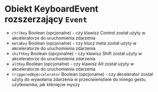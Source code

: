 # Obiekt KeyboardEvent rozszerzający `Event`

* `ctrlKey` Boolean (opcjonalne) - czy klawisz Control został użyty w akceleratorze do uruchomienia zdarzenia
* `metaKey` Boolean (opcjonalne) - czy klucz meta został użyty w akceleratorze do uruchomienia zdarzenia
* `shiftKey` Boolean (opcjonalne) - czy klawisz Shift został użyty w akceleratorze do uruchomienia zdarzenia
* `altKey` Boolean (opcjonalne) - czy klawisz Alt został użyty w akceleratorze do uruchomienia zdarzenia
* `triggeredByAccelerator` Boolean (opcjonalne) - czy akcelerator został użyty do wywołania zdarzenia w przeciwieństwie do innego gestu użytkownika, jak kliknięcie myszy